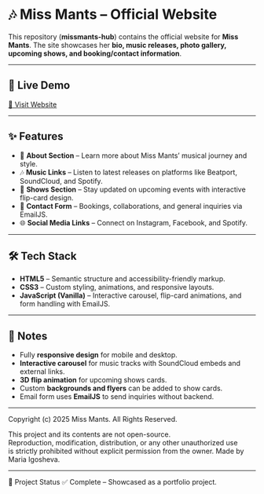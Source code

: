 # 🎶 Miss Mants – Official Website

This repository (**missmants-hub**) contains the official website for **Miss Mants**.
The site showcases her **bio, music releases, photo gallery, upcoming shows, and booking/contact information**.  

---

## 🚀 Live Demo  
[🔗 Visit Website](missmants.com)

---

## ✨ Features

- 🎤 **About Section** – Learn more about Miss Mants’ musical journey and style.
- 🎶 **Music Links** – Listen to latest releases on platforms like Beatport, SoundCloud, and Spotify.  
- 📅 **Shows Section** – Stay updated on upcoming events with interactive flip-card design.  
- 📩 **Contact Form** – Bookings, collaborations, and general inquiries via EmailJS.  
- 🌐 **Social Media Links** – Connect on Instagram, Facebook, and Spotify.

---

## 🛠️ Tech Stack

- **HTML5** – Semantic structure and accessibility-friendly markup.  
- **CSS3** – Custom styling, animations, and responsive layouts.  
- **JavaScript (Vanilla)** – Interactive carousel, flip-card animations, and form handling with EmailJS.

---

## 🎨 Notes

- Fully **responsive design** for mobile and desktop.  
- **Interactive carousel** for music tracks with SoundCloud embeds and external links.  
- **3D flip animation** for upcoming shows cards.  
- Custom **backgrounds and flyers** can be added to show cards.  
- Email form uses **EmailJS** to send inquiries without backend.  

---

Copyright (c) 2025 Miss Mants. All Rights Reserved.

This project and its contents are not open-source.  
Reproduction, modification, distribution, or any other unauthorized use  
is strictly prohibited without explicit permission from the owner.
Made by Maria Igosheva.

---

📂 Project Status
✅ Complete – Showcased as a portfolio project.
